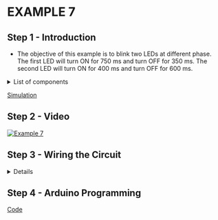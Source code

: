 # EXAMPLE 7

## Step 1 - Introduction

- The objective of this example is to blink two LEDs at different phase. The first LED will turn ON for 750 ms and turn OFF for 350 ms. The second LED will turn ON for 400 ms and turn OFF for 600 ms.

<details>
  <summary>
    List of components
  </summary>
  
  
  1. Arduino
  2. Two LEDs
  3. Two resistors
  4. Breadboard
  5. Jumpers
</details>

[Simulation](https://www.tinkercad.com/things/k9zOxMfowSv-esd-gpioe7)

## Step 2 - Video

[![Example 7](https://i9.ytimg.com/vi/CdAZZwLEciM/mq2.jpg?sqp=CJCpov0F&rs=AOn4CLDfNTnQIycFtJKfqYuiGfpJCvmcUQ&retry=4)](https://youtu.be/CdAZZwLEciM)

## Step 3 - Wiring the Circuit

<details>
  <summary>Details</summary>
  
  <img src="/Images/ESD-GPIO_E7.png" height="500">  <img src="/Images/IMG_20201108_124849.jpg" height="500">
</details>

## Step 4 - Arduino Programming

[Code](https://github.com/muhdman/MCTE4342-ESD/edit/main/Week4-GPIO/Example_7/Example_7.ino)
